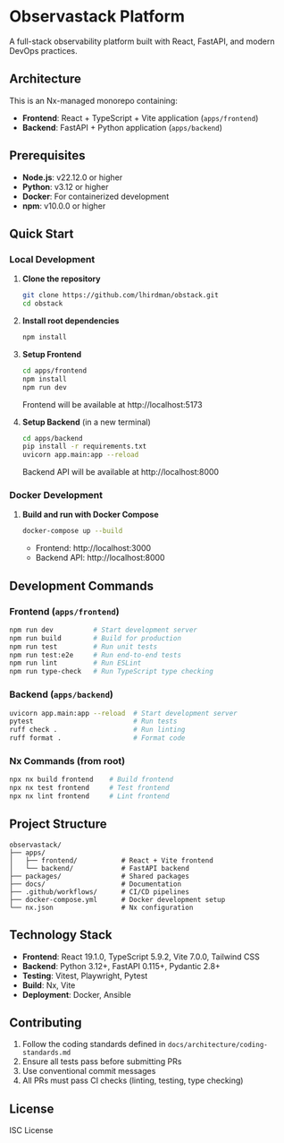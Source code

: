 # Observastack Platform

A full-stack observability platform built with React, FastAPI, and modern DevOps practices.

## Architecture

This is an Nx-managed monorepo containing:
- **Frontend**: React + TypeScript + Vite application (`apps/frontend`)
- **Backend**: FastAPI + Python application (`apps/backend`)

## Prerequisites

- **Node.js**: v22.12.0 or higher
- **Python**: v3.12 or higher
- **Docker**: For containerized development
- **npm**: v10.0.0 or higher

## Quick Start

### Local Development

1. **Clone the repository**
   ```bash
   git clone https://github.com/lhirdman/obstack.git
   cd obstack
   ```

2. **Install root dependencies**
   ```bash
   npm install
   ```

3. **Setup Frontend**
   ```bash
   cd apps/frontend
   npm install
   npm run dev
   ```
   Frontend will be available at http://localhost:5173

4. **Setup Backend** (in a new terminal)
   ```bash
   cd apps/backend
   pip install -r requirements.txt
   uvicorn app.main:app --reload
   ```
   Backend API will be available at http://localhost:8000

### Docker Development

1. **Build and run with Docker Compose**
   ```bash
   docker-compose up --build
   ```
   - Frontend: http://localhost:3000
   - Backend API: http://localhost:8000

## Development Commands

### Frontend (`apps/frontend`)
```bash
npm run dev          # Start development server
npm run build        # Build for production
npm run test         # Run unit tests
npm run test:e2e     # Run end-to-end tests
npm run lint         # Run ESLint
npm run type-check   # Run TypeScript type checking
```

### Backend (`apps/backend`)
```bash
uvicorn app.main:app --reload  # Start development server
pytest                         # Run tests
ruff check .                   # Run linting
ruff format .                  # Format code
```

### Nx Commands (from root)
```bash
npx nx build frontend    # Build frontend
npx nx test frontend     # Test frontend
npx nx lint frontend     # Lint frontend
```

## Project Structure

```
observastack/
├── apps/
│   ├── frontend/           # React + Vite frontend
│   └── backend/            # FastAPI backend
├── packages/               # Shared packages
├── docs/                   # Documentation
├── .github/workflows/      # CI/CD pipelines
├── docker-compose.yml      # Docker development setup
└── nx.json                 # Nx configuration
```

## Technology Stack

- **Frontend**: React 19.1.0, TypeScript 5.9.2, Vite 7.0.0, Tailwind CSS
- **Backend**: Python 3.12+, FastAPI 0.115+, Pydantic 2.8+
- **Testing**: Vitest, Playwright, Pytest
- **Build**: Nx, Vite
- **Deployment**: Docker, Ansible

## Contributing

1. Follow the coding standards defined in `docs/architecture/coding-standards.md`
2. Ensure all tests pass before submitting PRs
3. Use conventional commit messages
4. All PRs must pass CI checks (linting, testing, type checking)

## License

ISC License
